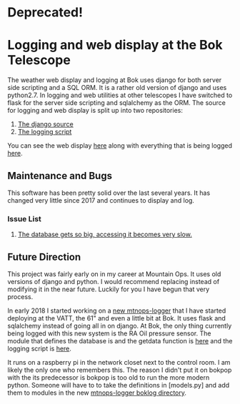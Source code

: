 # Deprecated!

Logging and web display at the Bok Telescope
============================================
The weather web display and logging at Bok uses django for both server side scripting and a SQL ORM. It is a rather old version of django and uses python2.7. In logging and web utilities at other telescopes I have switched to flask for the server side scripting and sqlalchemy as the ORM.  The source for logging and web display is split up into two repositories:

1. [The django source](https://github.com/so-mops/bok-web-logger)
2. [The logging script](https://github.com/so-mops/bok-logger)

You can see the web display [here](http://bok.as.arizona.edu:42080/bokdev/bokdev/) along with everything that is being logged [here](http://bok.as.arizona.edu:42080/bokdev/bokdev/latest_new.json). 

Maintenance and Bugs
--------------------

This software has been pretty solid over the last several years. It has changed very little since 2017 and continues to display and log. 

### Issue List
1. [The database gets so big, accessing it becomes very slow.](https://github.com/so-mops/bok-web-logger/issues/1)



Future Direction
-----------------
This project was fairly early on in my career at Mountain Ops. It uses old versions of django and python. I would recommend replacing instead of modifying it in the near future. Luckily for you I have begun that very process. 

In early 2018 I started working on a [new mtnops-logger](https://github.com/so-mops/mtnops-logger) that I have started deploying at the VATT, the 61" and even a little bit at Bok. It uses flask and sqlalchemy instead of going all in on django. At Bok, the only thing currently being logged with this new system is the RA Oil pressure sensor. The module that defines the database is and the getdata function is [here](https://github.com/so-mops/mtnops-logger/blob/master/src/mtnopslogger/boklog/ra_oil.py) and the logging script is [here](https://github.com/so-mops/mtnops-logger/blob/master/scripts/boklogging.py). 

It runs on a raspberry pi in the network closet next to the control room. I am likely the only one who remembers this. The reason I didn't put it on bokpop with the its predecessor is bokpop is too old to run the more modern python. Someone will have to to take the definitions in [models.py] and add them to modules in the new [mtnops-logger boklog directory](https://github.com/so-mops/mtnops-logger/tree/master/src/mtnopslogger/boklog).
